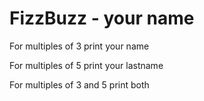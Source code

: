 # FizzBuzz - your name 

For multiples of 3 print your name

For multiples of 5 print your lastname

For multiples of 3 and 5 print both

